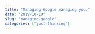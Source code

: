 ```yaml
---
title: "Managing Google managing you."
date: "2019-10-10"
slug: "managing-google"
categories: ["just-thinking"]
---
```



